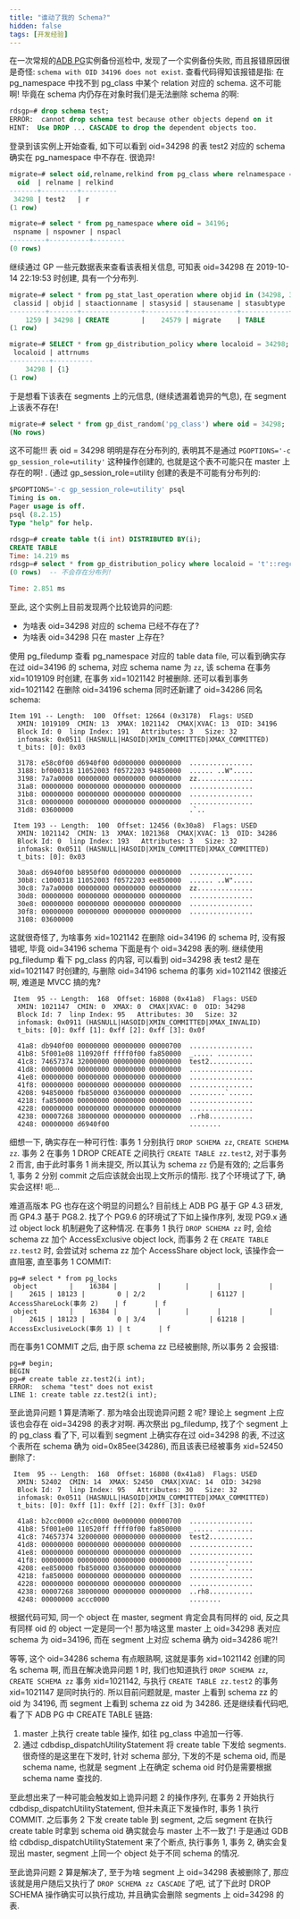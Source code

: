 ```yaml
---
title: "谁动了我的 Schema?"
hidden: false
tags: [开发经验]
---
```


在一次常规的[ADB PG](https://www.aliyun.com/product/gpdb)实例备份巡检中, 发现了一个实例备份失败, 而且报错原因很是奇怪: `schema with OID 34196 does not exist`. 查看代码得知该报错是指: 在 pg_namespace 中找不到 pg_class 中某个 relation 对应的 schema. 这不可能啊! 毕竟在 schema 内仍存在对象时我们是无法删除 schema 的啊:

```sql
rdsgp=# drop schema test;
ERROR:  cannot drop schema test because other objects depend on it
HINT:  Use DROP ... CASCADE to drop the dependent objects too.
```

登录到该实例上开始查看, 如下可以看到 oid=34298 的表 test2 对应的 schema 确实在 pg_namespace 中不存在. 很诡异!

```sql
migrate=# select oid,relname,relkind from pg_class where relnamespace = 34196;
  oid  | relname | relkind 
-------+---------+---------
 34298 | test2   | r
(1 row)

migrate=# select * from pg_namespace where oid = 34196;
 nspname | nspowner | nspacl 
---------+----------+--------
(0 rows)
```

继续通过 GP 一些元数据表来查看该表相关信息, 可知表 oid=34298 在 2019-10-14 22:19:53 时创建, 具有一个分布列.

```sql
migrate=# select * from pg_stat_last_operation where objid in (34298, 34196) order by statime desc;
 classid | objid | staactionname | stasysid | stausename | stasubtype |           statime            
---------+-------+---------------+----------+------------+------------+------------------------------
    1259 | 34298 | CREATE        |    24579 | migrate    | TABLE      | 2019-10-14 22:19:53.59333+08
(1 row)

migrate=# SELECT * from gp_distribution_policy where localoid = 34298;
 localoid | attrnums 
----------+----------
    34298 | {1}
(1 row)
```

于是想看下该表在 segments 上的元信息, (继续透漏着诡异的气息), 在 segment 上该表不存在!

```sql
migrate=# select * from gp_dist_random('pg_class') where oid = 34298;
(No rows)
```

这不可能!!! 表 oid = 34298 明明是存在分布列的, 表明其不是通过 `PGOPTIONS='-c gp_session_role=utility'` 这种操作创建的, 也就是这个表不可能只在 master 上存在的啊! . (通过 gp_session_role=utility 创建的表是不可能有分布列的:

```sql
$PGOPTIONS='-c gp_session_role=utility' psql 
Timing is on.
Pager usage is off.
psql (8.2.15)
Type "help" for help.

rdsgp=# create table t(i int) DISTRIBUTED BY(i);
CREATE TABLE
Time: 14.219 ms
rdsgp=# select * from gp_distribution_policy where localoid = 't'::regclass;
(0 rows)  -- 不会存在分布列!

Time: 2.851 ms
```

至此, 这个实例上目前发现两个比较诡异的问题:

-  为啥表 oid=34298 对应的 schema 已经不存在了?
-  为啥表 oid=34298 只在 master 上存在?

使用 pg_filedump 查看 pg_namespace 对应的 table data file, 可以看到确实存在过 oid=34196 的 schema, 对应 schema name 为 `zz`, 该 schema 在事务 xid=1019109 时创建, 在事务 xid=1021142 时被删除. 还可以看到事务 xid=1021142 在删除 oid=34196 schema 同时还新建了 oid=34286 同名 schema:

```
Item 191 -- Length:  100  Offset: 12664 (0x3178)  Flags: USED
  XMIN: 1019109  CMIN: 13  XMAX: 1021142  CMAX|XVAC: 13  OID: 34196
  Block Id: 0  linp Index: 191   Attributes: 3   Size: 32
  infomask: 0x0511 (HASNULL|HASOID|XMIN_COMMITTED|XMAX_COMMITTED) 
  t_bits: [0]: 0x03 

  3178: e58c0f00 d6940f00 0d000000 00000000  ................
  3188: bf000318 11052003 f0572203 94850000  ...... ..W".....
  3198: 7a7a0000 00000000 00000000 00000000  zz..............
  31a8: 00000000 00000000 00000000 00000000  ................
  31b8: 00000000 00000000 00000000 00000000  ................
  31c8: 00000000 00000000 00000000 00000000  ................
  31d8: 03600000                             .`..

 Item 193 -- Length:  100  Offset: 12456 (0x30a8)  Flags: USED
  XMIN: 1021142  CMIN: 13  XMAX: 1021368  CMAX|XVAC: 13  OID: 34286
  Block Id: 0  linp Index: 193   Attributes: 3   Size: 32
  infomask: 0x0511 (HASNULL|HASOID|XMIN_COMMITTED|XMAX_COMMITTED) 
  t_bits: [0]: 0x03 

  30a8: d6940f00 b8950f00 0d000000 00000000  ................
  30b8: c1000318 11052003 f0572203 ee850000  ...... ..W".....
  30c8: 7a7a0000 00000000 00000000 00000000  zz..............
  30d8: 00000000 00000000 00000000 00000000  ................
  30e8: 00000000 00000000 00000000 00000000  ................
  30f8: 00000000 00000000 00000000 00000000  ................
  3108: 03600000  
```

这就很奇怪了, 为啥事务 xid=1021142 在删除 oid=34196 的 schema 时, 没有报错呢, 毕竟 oid=34196 schema 下面是有个 oid=34298 表的咧. 继续使用 pg_filedump 看下 pg_class 的内容, 可以看到 oid=34298 表 test2 是在 xid=1021147 时创建的, 与删除 oid=34196 schema 的事务 xid=1021142 很接近啊, 难道是 MVCC 搞的鬼?

```
 Item  95 -- Length:  168  Offset: 16808 (0x41a8)  Flags: USED
  XMIN: 1021147  CMIN: 0  XMAX: 0  CMAX|XVAC: 0  OID: 34298
  Block Id: 7  linp Index: 95   Attributes: 30   Size: 32
  infomask: 0x0911 (HASNULL|HASOID|XMIN_COMMITTED|XMAX_INVALID) 
  t_bits: [0]: 0xff [1]: 0xff [2]: 0xff [3]: 0x0f 

  41a8: db940f00 00000000 00000000 00000700  ................
  41b8: 5f001e08 110920ff ffff0f00 fa850000  _..... .........
  41c8: 74657374 32000000 00000000 00000000  test2...........
  41d8: 00000000 00000000 00000000 00000000  ................
  41e8: 00000000 00000000 00000000 00000000  ................
  41f8: 00000000 00000000 00000000 00000000  ................
  4208: 94850000 fb850000 03600000 00000000  .........`......
  4218: fa850000 00000000 00000000 00000000  ................
  4228: 00000000 00000000 00000000 00000000  ................
  4238: 00007268 38000000 00000000 00000000  ..rh8...........
  4248: 00000000 d6940f00                    ........    
```

细想一下, 确实存在一种可行性: 事务 1 分别执行 `DROP SCHEMA zz`, `CREATE SCHEMA zz`. 事务 2 在事务 1 DROP CREATE 之间执行 `CREATE TABLE zz.test2`, 对于事务 2 而言, 由于此时事务 1 尚未提交, 所以其认为 schema `zz` 仍是有效的; 之后事务 1, 事务 2 分别 commit 之后应该就会出现上文所示的情形. 找了个环境试了下, 确实会这样! 呃...

难道高版本 PG 也存在这个明显的问题么? 目前线上 ADB PG 基于 GP 4.3 研发, 而 GP4.3 基于 PG8.2. 找了个 PG9.6 的环境试了下如上操作序列, 发现 PG9.x 通过 object lock 机制避免了这种情况. 在事务 1 执行 `DROP SCHEMA zz` 时, 会给 schema zz 加个 AccessExclusive object lock, 而事务 2 在 `CREATE TABLE zz.test2` 时, 会尝试对 schema zz 加个 AccessShare object lock, 该操作会一直阻塞, 直至事务 1 COMMIT:

```
pg=# select * from pg_locks
 object        |    16384 |          |      |       |            |               |    2615 | 18123 |        0 | 2/2                | 61127 | AccessShareLock(事务 2)    | f       | f
 object        |    16384 |          |      |       |            |               |    2615 | 18123 |        0 | 3/4                | 61218 | AccessExclusiveLock(事务 1) | t       | f  
```

而在事务1 COMMIT 之后, 由于原 schema zz 已经被删除, 所以事务 2 会报错:

```
pg=# begin;
BEGIN
pg=# create table zz.test2(i int);
ERROR:  schema "test" does not exist
LINE 1: create table zz.test2(i int);
```

至此诡异问题 1 算是清晰了. 那为啥会出现诡异问题 2 呢? 理论上 segment 上应该也会存在 oid=34298 的表才对啊. 再次祭出 pg_filedump, 找了个 segment 上的 pg_class 看了下, 可以看到 segment 上确实存在过 oid=34298 的表, 不过这个表所在 schema 确为 oid=0x85ee(34286), 而且该表已经被事务 xid=52450 删除了:

```
 Item  95 -- Length:  168  Offset: 16808 (0x41a8)  Flags: USED
  XMIN: 52402  CMIN: 14  XMAX: 52450  CMAX|XVAC: 14  OID: 34298
  Block Id: 7  linp Index: 95   Attributes: 30   Size: 32
  infomask: 0x0511 (HASNULL|HASOID|XMIN_COMMITTED|XMAX_COMMITTED) 
  t_bits: [0]: 0xff [1]: 0xff [2]: 0xff [3]: 0x0f 

  41a8: b2cc0000 e2cc0000 0e000000 00000700  ................
  41b8: 5f001e00 110520ff ffff0f00 fa850000  _..... .........
  41c8: 74657374 32000000 00000000 00000000  test2...........
  41d8: 00000000 00000000 00000000 00000000  ................
  41e8: 00000000 00000000 00000000 00000000  ................
  41f8: 00000000 00000000 00000000 00000000  ................
  4208: ee850000 fb850000 03600000 00000000  .........`......
  4218: fa850000 00000000 00000000 00000000  ................
  4228: 00000000 00000000 00000000 00000000  ................
  4238: 00007268 38000000 00000000 00000000  ..rh8...........
  4248: 00000000 accc0000                    ........        
```

根据代码可知, 同一个 object 在 master, segment 肯定会具有同样的 oid, 反之具有同样 oid 的 object 一定是同一个! 那为啥这里 master 上 oid=34298 表对应 schema 为 oid=34196, 而在 segment 上对应 schema 确为 oid=34286 呢?!

等等, 这个 oid=34286 schema 有点眼熟啊, 这就是事务 xid=1021142 创建的同名 schema 啊, 而且在解决诡异问题 1 时, 我们也知道执行 `DROP SCHEMA zz`, `CREATE SCHEMA zz` 事务 xid=1021142, 与执行 `CREATE TABLE zz.test2` 的事务 xid=1021147 是同时执行的. 所以目前问题就是, master 上看到 schema zz 的 oid 为 34196, 而 segment 上看到 schema zz oid 为 34286. 还是继续看代码吧, 看了下 ADB PG 中 CREATE TABLE 链路:

1.  master 上执行 create table 操作, 如往 pg_class 中追加一行等.
2. 通过 cdbdisp_dispatchUtilityStatement 将 create table 下发给 segments. 很奇怪的是这里在下发时, 针对 schema 部分, 下发的不是 schema oid, 而是 schema name, 也就是 segment 上在确定 schema oid 时仍是需要根据 schema name 查找的.

至此想出来了一种可能会触发如上诡异问题 2 的操作序列, 在事务 2 开始执行 cdbdisp_dispatchUtilityStatement, 但并未真正下发操作时, 事务 1 执行 COMMIT. 之后事务 2 下发 create table 到 segment, 之后 segment 在执行 create table 时拿到 schema oid 确实就会与 master 上不一致了! 于是通过 GDB 给 cdbdisp_dispatchUtilityStatement 来了个断点, 执行事务 1, 事务 2, 确实会复现出 master, segment 上同一个 object 处于不同 schema 的情况. 

至此诡异问题 2 算是解决了, 至于为啥 segment 上 oid=34298 表被删除了, 那应该就是用户随后又执行了 `DROP SCHEMA zz CASCADE` 了吧, 试了下此时 DROP SCHEMA 操作确实可以执行成功, 并且确实会删除 segments 上 oid=34298 的表.  